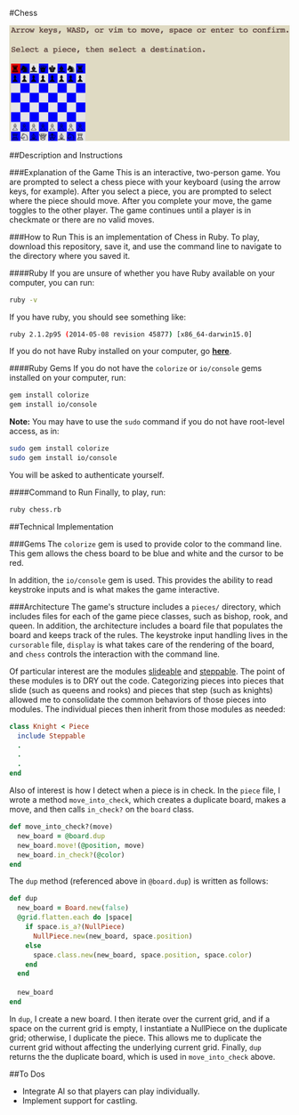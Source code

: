 #Chess

![starting_screen](/images/starting_screen.png)

##Description and Instructions

###Explanation of the Game
This is an interactive, two-person game. You are prompted to select a chess
piece with your keyboard (using the arrow keys, for example). After you select
a piece, you are prompted to select where the piece should move. After you
complete your move, the game toggles to the other player. The game continues
until a player is in checkmate or there are no valid moves.

###How to Run
This is an implementation of Chess in Ruby. To play, download this repository,
save it, and use the command line to navigate to the directory where you saved it.

####Ruby
If you are unsure of whether you have Ruby available on your computer, you can
run:

```bash
ruby -v
```

If you have ruby, you should see something like:

```bash
ruby 2.1.2p95 (2014-05-08 revision 45877) [x86_64-darwin15.0]
```

If you do not have Ruby installed on your computer, go **[here](https://www.ruby-lang.org/en/)**.

####Ruby Gems
If you do not have the `colorize` or `io/console` gems installed on your computer,
run:

```bash
gem install colorize
gem install io/console
```

**Note:** You may have to use the `sudo` command if you do not have root-level
access, as in:

```bash
sudo gem install colorize
sudo gem install io/console
```

You will be asked to authenticate yourself.

####Command to Run
Finally, to play, run:

```bash
ruby chess.rb
```

##Technical Implementation

###Gems
The `colorize` gem is used to provide color to the command line. This gem allows
the chess board to be blue and white and the cursor to be red.

In addition, the `io/console` gem is used. This provides the ability to read
keystroke inputs and is what makes the game interactive.

###Architecture
The game's structure includes a `pieces/` directory, which includes files for each
of the game piece classes, such as bishop, rook, and queen. In addition, the
architecture includes a board file that populates the board and keeps track
of the rules. The keystroke input handling lives in the `cursorable` file, `display`
is what takes care of the rendering of the board, and `chess` controls the
interaction with the command line.

Of particular interest are the modules [slideable][slideable] and [steppable][steppable].
The point of these modules is to DRY out the code. Categorizing pieces into
pieces that slide (such as queens and rooks) and pieces that step (such as knights)
allowed me to consolidate the common behaviors of those pieces into modules.
The individual pieces then inherit from those modules as needed:

```ruby
class Knight < Piece
  include Steppable
  .
  .
  .
end
```

Also of interest is how I detect when a piece is in check. In the `piece` file,
I wrote a method `move_into_check`, which creates a duplicate board, makes a
move, and then calls `in_check?` on the `board` class.

```ruby
def move_into_check?(move)
  new_board = @board.dup
  new_board.move!(@position, move)
  new_board.in_check?(@color)
end
```

The `dup` method (referenced above in `@board.dup`) is written as follows:

```ruby
def dup
  new_board = Board.new(false)
  @grid.flatten.each do |space|
    if space.is_a?(NullPiece)
      NullPiece.new(new_board, space.position)
    else
      space.class.new(new_board, space.position, space.color)
    end
  end

  new_board
end
```

In `dup`, I create a new board. I then iterate over the current grid, and if a
space on the current grid is empty, I instantiate a NullPiece on the duplicate
grid; otherwise, I duplicate the piece. This allows me to duplicate the current
grid without affecting the underlying current grid. Finally, `dup` returns the
the duplicate board, which is used in `move_into_check` above.

##To Dos
- Integrate AI so that players can play individually.
- Implement support for castling.

[slideable]: ./pieces/slideable.rb
[steppable]: ./pieces/steppable.rb
